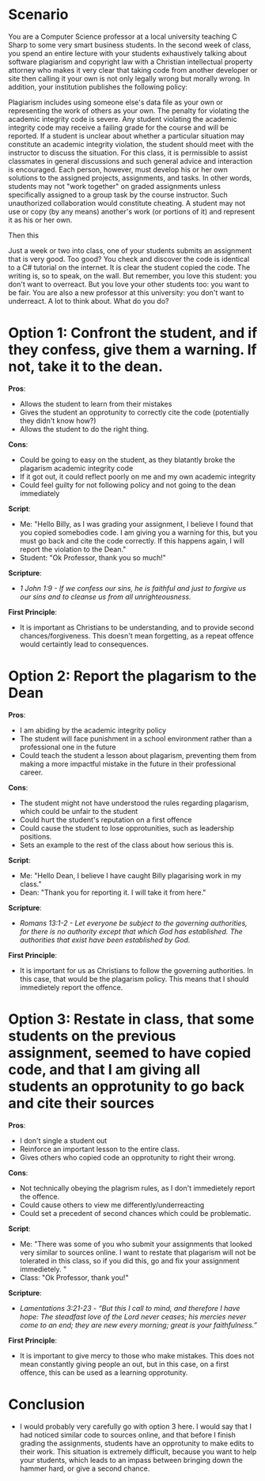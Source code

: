 # Scenario

You are a Computer Science professor at a local university teaching C Sharp to some very smart business students. In the second week of class, you spend an entire lecture with your students exhaustively talking about software plagiarism and copyright law with a Christian intellectual property attorney who makes it very clear that taking code from another developer or site then calling it your own is not only legally wrong but morally wrong. In addition, your institution publishes the following policy:

Plagiarism includes using someone else's data file as your own or representing the work of others as your own. The penalty for violating the academic integrity code is severe. Any student violating the academic integrity code may receive a failing grade for the course and will be reported. If a student is unclear about whether a particular situation may constitute an academic integrity violation, the student should meet with the instructor to discuss the situation. For this class, it is permissible to assist classmates in general discussions and such general advice and interaction is encouraged. Each person, however, must develop his or her own solutions to the assigned projects, assignments, and tasks. In other words, students may not "work together" on graded assignments unless specifically assigned to a group task by the course instructor. Such unauthorized collaboration would constitute cheating. A student may not use or copy (by any means) another's work (or portions of it) and represent it as his or her own.

Then this

Just a week or two into class, one of your students submits an assignment that is very good. Too good? You check and discover the code is identical to a C# tutorial on the internet. It is clear the student copied the code. The writing is, so to speak, on the wall. But remember, you love this student: you don't want to overreact. But you love your other students too: you want to be fair. You are also a new professor at this university: you don't want to underreact. A lot to think about. What do you do?
# Option 1: Confront the student, and if they confess, give them a warning. If not, take it to the dean. 

__Pros__:
*  Allows the student to learn from their mistakes
*  Gives the student an opprotunity to correctly cite the code (potentially they didn't know how?)
*  Allows the student to do the right thing. 

__Cons__:
*  Could be going to easy on the student, as they blatantly broke the plagarism academic integrity code
*  If it got out, it could reflect poorly on me and my own academic integrity
*  Could feel guilty for not following policy and not going to the dean immediately

__Script__:
* Me: "Hello Billy, as I was grading your assignment, I believe I found that you copied somebodies code. I am giving you a warning for this, but you must go back and cite the code correctly. If this happens again, I will report the violation to the Dean."
* Student: "Ok Professor, thank you so much!"

__Scripture__:
* *1 John 1:9 - If we confess our sins, he is faithful and just to forgive us our sins and to cleanse us from all unrighteousness.*

__First Principle__:
* It is important as Christians to be understanding, and to provide second chances/forgiveness. This doesn't mean forgetting, as a repeat offence would certaintly lead to consequences. 

# Option 2: Report the plagarism to the Dean

__Pros__:
*  I am abiding by the academic integrity policy
*  The student will face punishment in a school environment rather than a professional one in the future
*  Could teach the student a lesson about plagarism, preventing them from making a more impactful mistake in the future in their professional career.

__Cons__:
* The student might not have understood the rules regarding plagarism, which could be unfair to the student
* Could hurt the student's reputation on a first offence
* Could cause the student to lose opprotunities, such as leadership positions.
* Sets an example to the rest of the class about how serious this is. 

__Script__:
* Me: "Hello Dean, I believe I have caught Billy plagarising work in my class."
* Dean: "Thank you for reporting it. I will take it from here."

__Scripture__:
* *Romans 13:1-2 - Let everyone be subject to the governing authorities, for there is no authority except that which God has established. The authorities that exist have been established by God.*

__First Principle__:
* It is important for us as Christians to follow the governing authorities. In this case, that would be the plagarism policy. This means that I should immedietely report the offence. 

# Option 3: Restate in class, that some students on the previous assignment, seemed to have copied code, and that I am giving all students an opprotunity to go back and cite their sources 

__Pros__:
*  I don't single a student out
*  Reinforce an important lesson to the entire class.
*  Gives others who copied code an opprotunity to right their wrong. 

__Cons__:
* Not technically obeying the plagrism rules, as I don't immedietely report the offence.
* Could cause others to view me differently/underreacting
* Could set a precedent of second chances which could be problematic.

__Script__:
* Me: "There was some of you who submit your assignments that looked very similar to sources online. I want to restate that plagarism will not be tolerated in this class, so if you did this, go and fix your assignment immedietely. "
* Class: "Ok Professor, thank you!"

__Scripture__:
* *Lamentations 3:21-23 - “But this I call to mind, and therefore I have hope: The steadfast love of the Lord never ceases; his mercies never come to an end; they are new every morning; great is your faithfulness.”*

__First Principle__:
* It is important to give mercy to those who make mistakes. This does not mean constantly giving people an out, but in this case, on a first offence, this can be used as a learning opprotunity.

# Conclusion
* I would probably very carefully go with option 3 here. I would say that I had noticed similar code to sources online, and that before I finish grading the assignments, students have an opprotunity to make edits to their work. This situation is extremely difficult, because you want to help your students, which leads to an impass between bringing down the hammer hard, or give a second chance. 



